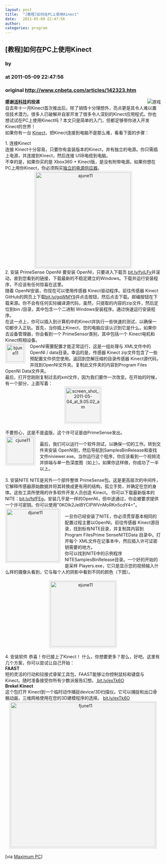 ```yaml
---
layout: post
title:  "[教程]如何在PC上使用Kinect"
date:   2011-05-09 22:47:56
author: 
categories: program
---
```


## [教程]如何在PC上使用Kinect
### by 
### at 2011-05-09 22:47:56
### original <http://www.cnbeta.com/articles/142323.htm>

<div><a rel="nofollow" href="http://www.cnbeta.com/topics/39.htm"><img src="http://img.cnbeta.com/topics/game.png" alt="游戏" name="sign" align="right"></a>
        <p><b>感谢<a rel="nofollow" href="http://www.gadgetoflife.com/">活科技</a>的投递</b><br>
自去年十一月Kinect首次推出后，除了销情十分理想外，亮点更是其令人难以置信技术潜力。很多人已破解并自家开发了很多令人深刻的Kinect应用程式。你也想试试在PC上使用Kinect吗？本文只是简单的入门，但都足够带你进入开发Kinect的世界！<br>
如果你有一台 <a rel="nofollow" href="http://www.gadgetoflife.com/?tag=kinect&amp;amp;amp;variant=zh-hans">Kinect</a>，把Kinect连接到电脑不是那么难，看看下面的步骤：</p>
		<p>1. 连接Kinect<a rel="nofollow" href="http://img.cnbeta.com/newsimg/110509/22475601345337823.jpg"><br>
</a>连接 Kinect十分容易，只要你有盒装版本的Kinect，并有独立的电源。你只需插上电源，并连接到Kinect，然后连接 USB电缆到电脑。<br>
不幸的是，如果你买的是 Xbox360 + Kinect版，是没有附带电源。如果你想在PC上用你Kinect，你必须购买<a rel="nofollow" href="http://www.microsoftstore.com/store/msstore/en_US/buy/pageType.product/externalRefID.9A4CFC08">独立的电源供应器</a>。<br>
<a rel="nofollow" href="http://img.cnbeta.com/newsimg/110509/22475601345337823.jpg"><img src="http://img.cnbeta.com/newsimg/110509/22475601345337823.jpg" title="ajune11" style="border-top-style:solid;border-right-style:solid;border-bottom-style:solid;border-left-style:solid;border-color:initial;display:block;margin-top:0px;margin-right:auto;margin-bottom:0px;margin-left:auto;border-top-width:1px;border-right-width:1px;border-bottom-width:1px;border-left-width:1px;border-top-color:#dddddd;border-right-color:#dddddd;border-bottom-color:#dddddd;border-left-color:#dddddd;text-align:center;background-color:#f3f3f3;padding-top:4px;padding-right:4px;padding-bottom:4px;padding-left:4px" height="307"></a>2. 安装 PrimeSense OpenNI
要安装 OpenNI，只要进入下载页 <a rel="nofollow" href="http://www.gadgetoflife.com/bit.ly/fyjLFy">bit.ly/fyjLFy</a>并滚动，直到您看到的链接，下载最新的不稳定建立的Windows。下载并运行安装程序，不应该有任何惊喜在这里。<br>
随着 OpenNI安装，你现在可以使用传感器 Kinect驱动程序。前往传感器 Kinect GitHub的网页上下载<a rel="nofollow" href="http://www.gadgetoflife.com/bit.ly/gqWMY9">bit.ly/gqWMY9</a>并点击按钮，然后点击下载。邮编按钮在下载来源。你不会有任何实际编译源代码，虽然，只提取的内容的zip文件，然后定位到bin /目录，其中包含一个二进制 Windows安装程序。通过快速运行安装程序。<br>
在这一点上，你可以插入到计算机中的Kinect并执行一些快速的测试，以确保一切都步入正轨。首先，当你插上Kinect，您的电脑应该认识到它是什么。如果你去设备管理器，你会看到一个 PrimeSensor类别，其中包括一个 Kinect电机和Kinect照相设备。<br>
<a rel="nofollow" href="http://img.cnbeta.com/newsimg/110509/22475811048414955.jpg"><img src="http://img.cnbeta.com/newsimg/110509/22475811048414955.jpg" title="bjune11" style="border-top-style:solid;border-right-style:solid;border-bottom-style:solid;border-left-style:solid;border-color:initial;float:left;margin-top:0px;margin-right:1em;margin-bottom:1em;margin-left:0px;border-top-width:1px;border-right-width:1px;border-bottom-width:1px;border-left-width:1px;border-top-color:#dddddd;border-right-color:#dddddd;border-bottom-color:#dddddd;border-left-color:#dddddd;text-align:center;background-color:#f3f3f3;padding-top:4px;padding-right:4px;padding-bottom:4px;padding-left:4px" height="56"></a>OpenNI需要配置才能正常运行，这是一组处理与 XML文件中的OpenNI / data目录。幸运的是，传感器 Kinect zip文件包含了一些预配置文件供您使用。返回到您解压缩的目录传感器 Kinect源代码，并找到OpenNI文件夹。复制此文件夹的内容到Program Files  OpenNI  Data文件夹。<br>
最后，打开您刚刚复制过去的xml文件，因为我们要作一次改变。在开始的时候，有一个部分，上面写着：<br>
<a rel="nofollow" href="http://www.gadgetoflife.com/wp-content/uploads/2011/05/screen_shot_2011-05-04_at_9.05.02_am.png"><img src="http://img.cnbeta.com/newsimg/110509/22480021984323098.png" title="screen_shot_2011-05-04_at_9.05.02_am" style="border-top-style:solid;border-right-style:solid;border-bottom-style:solid;border-left-style:solid;border-color:initial;display:block;margin-top:0px;margin-right:auto;margin-bottom:0px;margin-left:auto;border-top-width:1px;border-right-width:1px;border-bottom-width:1px;border-left-width:1px;border-top-color:#dddddd;border-right-color:#dddddd;border-bottom-color:#dddddd;border-left-color:#dddddd;text-align:center;background-color:#f3f3f3;padding-top:4px;padding-right:4px;padding-bottom:4px;padding-left:4px" height="112"></a><br>
不要担心，这是不是盗版，这个许可证是由PrimeSense发出。<br>
<img src="http://img.cnbeta.com/newsimg/110509/22480231829660199.jpg" title="cjune11" style="float:left;margin-top:0px;margin-right:1em;margin-bottom:1em;margin-left:0px;border-top-width:1px;border-right-width:1px;border-bottom-width:1px;border-left-width:1px;border-top-style:solid;border-right-style:solid;border-bottom-style:solid;border-left-style:solid;border-top-color:#dddddd;border-right-color:#dddddd;border-bottom-color:#dddddd;border-left-color:#dddddd;text-align:center;background-color:#f3f3f3;padding-top:4px;padding-right:4px;padding-bottom:4px;padding-left:4px" height="88"><br>
最后，我们可以运行一个软件测试，以确保一切的工作。转到文件夹安装 OpenNI到，然后导航到SamplesBinRelease和查找文件niviewer.exe。当你运行这个程序，你应该看到一个视频流并排端与单一色深度图（如上）。如果你这样做，你成功了一半以上。<br>
 <br>
3. 安装NITE
NITE是另外一个部件整体 PrimeSense包。这是更高层次的中间件，它解释传感器原始数据并将其转换成更有用的结构，孤立手势，并确定在您的身体。这些工具所使用的许多软件开发人员创造 Kinect。
你可以下载最新版本的NITE：<a rel="nofollow" href="http://www.gadgetoflife.com/bit.ly/fsfFEg">bit.ly/fsfFEg</a>。安装几乎是一样的OpenNI，但中途通过，你会被要求提供一个许可密钥。你可以使用"0KOIk2JeIBYClPWVnMoRKn5cdY4="。<br>
<img src="http://img.cnbeta.com/newsimg/110509/22480341951526495.jpg" title="djune11" style="float:left;margin-top:0px;margin-right:1em;margin-bottom:1em;margin-left:0px;border-top-width:1px;border-right-width:1px;border-bottom-width:1px;border-left-width:1px;border-top-style:solid;border-right-style:solid;border-bottom-style:solid;border-left-style:solid;border-top-color:#dddddd;border-right-color:#dddddd;border-bottom-color:#dddddd;border-left-color:#dddddd;text-align:center;background-color:#f3f3f3;padding-top:4px;padding-right:4px;padding-bottom:4px;padding-left:4px" height="169"><br>
一旦你已经安装了NITE，你必须贯穿基本相同的配置过程主要以OpenNI。前往传感器 Kinect源目录，找到标有NITE目录，并复制其内容到Program FilesPrime SenseNITEData 目录中。打开每个 XML文件在记事本中，然后插入许可证密钥需要的地方。<br>
你可以找到NITE中的示例程序NITESamplesBinRelease目录。一个好的开始的是采样 Players.exe，它只是显示您的视频输入什么样的摄像头看到，它与每个人的阴影中看到不同的颜色（下图）。<br>
 <br>
<a rel="nofollow" href="http://www.gadgetoflife.com/wp-content/uploads/2011/05/ejune11.jpg"><img src="http://img.cnbeta.com/newsimg/110509/2248065136234579.jpg" title="ejune11" style="border-top-style:solid;border-right-style:solid;border-bottom-style:solid;border-left-style:solid;border-color:initial;display:block;margin-top:0px;margin-right:auto;margin-bottom:0px;margin-left:auto;border-top-width:1px;border-right-width:1px;border-bottom-width:1px;border-left-width:1px;border-top-color:#dddddd;border-right-color:#dddddd;border-bottom-color:#dddddd;border-left-color:#dddddd;text-align:center;background-color:#f3f3f3;padding-top:4px;padding-right:4px;padding-bottom:4px;padding-left:4px" height="210"></a><br>
4. 安装软件
恭喜！你已接上了Kinect！
什么，你想要更多？那么，好吧。这里有几个方案，你可以尝试让自己开始：<br>
<strong>FAAST</strong><br>
短的灵活的行动和铰接式骨架工具包，FAAST能够让你控制鼠标和键盘与Kinect。随时准备接受你所有少数派报告幻想。<a rel="nofollow" href="http://www.gadgetoflife.com/bit.ly/exTk6O"> bit.ly/exTk6O</a><br>
<strong>Brekel Kinect</strong><br>
这个包打开 Kinect到一个临时动作捕捉device/3D扫描仪。它可以捕捉和出口骨骼动画，三维网格使用在您的3D建模程序的选择。 <a rel="nofollow" href="http://www.gadgetoflife.com/bit.ly/exTk6O">bit.ly/exTk6O</a><br>
<a rel="nofollow" href="http://img.cnbeta.com/newsimg/110509/22480861059197259.jpg"><img src="http://img.cnbeta.com/newsimg/110509/22480861059197259.jpg" title="fjune11" style="border-top-style:solid;border-right-style:solid;border-bottom-style:solid;border-left-style:solid;border-color:initial;display:block;margin-top:0px;margin-right:auto;margin-bottom:0px;margin-left:auto;border-top-width:1px;border-right-width:1px;border-bottom-width:1px;border-left-width:1px;border-top-color:#dddddd;border-right-color:#dddddd;border-bottom-color:#dddddd;border-left-color:#dddddd;text-align:center;background-color:#f3f3f3;padding-top:4px;padding-right:4px;padding-bottom:4px;padding-left:4px" height="468"></a><br>
[via <a rel="nofollow" href="http://www.maximumpc.com/">Maximum PC</a>]<br></p></div>